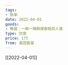```yaml
---
tags: 
- 账单
date: 2022-04-01
goods:
- 晚餐：一麻一辣麻辣香锅双人餐
type: 饮食
price: 175
from: 美团套餐
---
```


[[2022-04-01]]